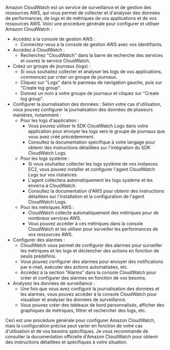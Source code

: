 Amazon CloudWatch est un service de surveillance et de gestion des ressources AWS, 
qui vous permet de collecter et d'analyser des données de performances, de logs et de métriques de vos applications et de vos ressources AWS. 
Voici une procédure générale pour configurer et utiliser Amazon CloudWatch :

- Accédez à la console de gestion AWS :
  - Connectez-vous à la console de gestion AWS avec vos identifiants.
- Accédez à CloudWatch :
  - Recherchez "CloudWatch" dans la barre de recherche des services et ouvrez le service CloudWatch.
- Créez un groupe de journaux (logs) :
  - Si vous souhaitez collecter et analyser les logs de vos applications, commencez par créer un groupe de journaux.
  - Cliquez sur "Logs" dans le panneau de navigation gauche, puis sur "Create log group".
  - Donnez un nom à votre groupe de journaux et cliquez sur "Create log group".
- Configurer la journalisation des données : Selon votre cas d'utilisation, vous pouvez configurer la journalisation des données de plusieurs manières, notamment :
  - Pour les logs d'application :
    - Vous pouvez utiliser le SDK CloudWatch Logs dans votre application pour envoyer les logs vers le groupe de journaux que vous avez créé précédemment.
    - Consultez la documentation spécifique à votre langage pour obtenir des instructions détaillées sur l'intégration du SDK CloudWatch Logs.
  - Pour les logs système :
    - Si vous souhaitez collecter les logs système de vos instances EC2, vous pouvez installer et configurer l'agent CloudWatch Logs sur vos instances.
    - L'agent collectera automatiquement les logs système et les enverra à CloudWatch.
    - Consultez la documentation d'AWS pour obtenir des instructions détaillées sur l'installation et la configuration de l'agent CloudWatch Logs.
  - Pour les métriques AWS :
    - CloudWatch collecte automatiquement des métriques pour de nombreux services AWS.
    - Vous pouvez accéder à ces métriques dans la console CloudWatch et les utiliser pour surveiller les performances de vos ressources AWS.
- Configurer des alarmes :
  - CloudWatch vous permet de configurer des alarmes pour surveiller les métriques et les logs et déclencher des actions en fonction de seuils prédéfinis.
  - Vous pouvez configurer des alarmes pour envoyer des notifications par e-mail, exécuter des actions automatisées, etc.
  - Accédez à la section "Alarms" dans la console CloudWatch pour créer et configurer des alarmes en fonction de vos besoins.
- Analysez les données de surveillance :
  - Une fois que vous avez configuré la journalisation des données et les alarmes, vous pouvez accéder à la console CloudWatch pour visualiser et analyser les données de surveillance.
  - Vous pouvez créer des tableaux de bord personnalisés, afficher des graphiques de métriques, filtrer et rechercher des logs, etc.

Ceci est une procédure générale pour configurer Amazon CloudWatch, mais la configuration précise peut varier en fonction de votre cas d'utilisation et de vos besoins spécifiques. 
Je vous recommande de consulter la documentation officielle d'Amazon CloudWatch pour obtenir des instructions détaillées et spécifiques à votre situation.
